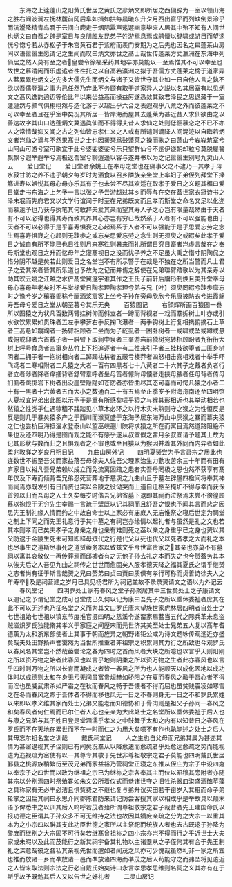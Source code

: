 <!-- { "loadSidebar": true } -->
　　东海之上逹蓬山之阳黄氏世居之黄氏之彦炳文即所居之西偏辟为一室以领山海之胜右阚波澜左抚林麓前冈后阜如揖如拱每晨曦东升夕月西出窅乎而列缺倒景泠乎而沆瀣降精青鸟翥于云间白鹿走于烟际嚣声逺遯幽意毕来人居其中殆不知有人间世也炳文曰自吾之辟是室日与良朋胜友昆弟子姓游焉息焉或骋懐以舒啸或游目而望逺恍兮惚兮若从赤松子于朱宫黄石君于紫府而羡门安期为之后先也因名之曰蓬莱山房间以语嚣嚣生愿请记之生闻而叹曰炳文亦世之髙士哉世传蓬莱方丈瀛洲在东海中列仙居之然人莫有至之者皇尝令徐福采药其地卒亦莫能以一至焉惟其不可以幸至也故世之慕清闲而乐虚逺者徃徃托之以自髙若瀛洲之拟于吾儒方丈蓬莱之榜于道家异人葢累累也炳文之先多大儒先生而炳文与诸子又皆世守其业如一日自他人言之孰不欲以吾儒登瀛之事为己任然乃弃此不务顾有取于道家异人之説以名其居室有以见炳文之髙风逸韵逈迈等伦比年以来齿益髙而操益厉遂悉敛其致君泽民之思退藏于一室蘧蘧然与颢气俱栩栩然与造化游于以超出乎六合之表遐观乎八荒之外而彼蓬莱之不可以幸至者且在乎室中矣况其所居一皆岸海而屋其去蓬莱为甚近昔人求仙欲由之以善达故字其山曰达蓬炳文冀遇眞仙而不得得夫昔人求仙之处则低徊慕恋之不已不亦人之常情哉抑又闻之古之列仙皆忠孝仁义之人或有所谴则谪降人间混迹以自晦若炳文者岂仙之谪与不然果髙世之士也因援琹爲鼔蓬莱之操而歌之曰蓬山兮峩峩筑室兮山阿山可游兮室可歌宜于此兮婆娑婆娑兮乐只望群仙兮不逺伊迩朝却粒兮莫脱屣誓飘飘兮遐举遐举兮焉极返吾室兮聊逍遥以容与遂并书以为之记嚣嚣生别号九灵山人云
　　爱日堂记
　　爱日堂者余姚王在奉母之堂也在痛事父之不逮乃一其孝于母水菽甘防之养不违乎朝夕每岁时为酒食以召乡隣族亲坐堂上率妇子弟侄列拜堂下捧觞进寿以娯悦其母心母亦乐其有子也未尝不尽其欢适在取孝子爱日之义题其楣曰爱日堂走书东海之上乞予一言以张之予尝游越过其乡而辱与在交在葢世家衣冠诗书之泽未冺而先府君又以文学行谊闻于时至在兄弟既文而且孝而斯堂之命名又足以化迩而慕逺予也乃获与执笔其何敢辞夫爱其亲而望其寿人子之心岂有限量哉然由于天者有不可以必得也得其寿而致其养其心亦岂有穷已哉然系于人者有不可以强能也由于天者不可以必得于是乎喜寿惧衰之心起焉系于人者不可以强能于是乎思爱忘劳之念生焉喜寿惧衰之心起则无跬歩之或忘矣思爱忘劳之念生则无须臾之或暇矣此孝子爱日之诚自有所不能已也日徃则月来寒徃则暑来而礼所谓日究日畜者岂虚言哉在之奉母斯堂也观日之升而忆母年之寖髙视日之没而忧子养之不足虽大禹之惜寸阴陶侃之惜分阴不越是矣若此则爱日之名堂岂不有所示警于在哉是不独在之所当警而凡士君子之爱其亲者皆其所乐道也予故为之记而并侑之辞使在兄弟聨臂踏歌以为其亲寿以助其欢云姚之江越之水俨髙堂翼邃宇谁其作之王氏子前轩后牖形制焕且美升堂奉母母心喜母年老矣时不与堂标爱日陶孝理陶孝理兮弟与兄【叶】须臾罔暇兮跬歩靡忘时之豫兮岁之穰舂黍稌兮酾酒浆賔客上坐兮子孙在旁母欣欣兮乐康披防衣兮进霞觞寿吾母兮爱日之堂从朝至暮兮其乐无央
　　百猿图记
　　右顔辉所画百猿图一巻所以图猿之为状凡百数两臂挂树仰而斜立者一蹲而背视者一戏而羣折树上叶亦或引水欲饮累累如贯珠者五左手攀萝右手反掬飞瀑者一两手钩树上行复相擕俯摘石上草者三髙悬如蹴踘者一扬臂相顾者二坐而为子龁虱者一困卧树者一或啸或坠或蹲或悬或俯或仰者六首戴子者一聨臂下取涧中泉者三羣游岩前独树宛转相顾盼者九衎衎大树上呼号食息者四窜身丛竹上下相追逐者十有二徃来引子者三挂枝欲堕者二匿身树阴者二拥子者一抱树相向者二踯躅枯枿者五蔽亏榛莽者四怒相击喜相戏者十举手吓飞鸢者二寒相附者二凡猿之大者一百有四黒者七十八黄者二十六其子之戴者负者行者立者陟者降者痒搔背者舒臂羣呼者坐母首者惊附母懐者走挟母腋者任母背者倚母扪虱者跳掷岩下树者出没崖壁隐隐如苍防者亦皆曲尽其态可喜而可愕凡猿之小者二十有一黒者十六黄者五而大小之数通百二十有五焉至正季岁予附海舟南还至四明馆人夏叔宜兄弟出此图以示予于是重有所感矣嗟乎猿之与猴其形相近也其举动相若也然猿之性类乎仁遇稼穑不践踏见小草木必环之以行木实未熟则守之猴之为性恒反是反是则几于暴矣猿多产之于西川而猴莫盛于东海予居东海万山中厌猴之暴而慕夫猿之仁也尝杭巨海抵淄水登泰山以望巫峡遡川陜将求猿之所在而寓目焉然道路阻絶不果也及还四明乃得是图而观之能不有感乎遂从叔宜假之畱月余叔宜请予题其上故为记其形状与数而归之且惧观者之不审也或至目猿以为猴因并着其外同而内异者如此柔兆敦牂之岁良月朔日记
　　九曲山房外记
　　四明夏赟尝为予言吾宗之居此也连数世不振至吾父而家益落吾母徐夫人佐吾父理家治生力勤攻苦余三十年而有田有庐家日以裕凡吾兄弟赖以成立而免流离困踣之患者实吾母罔极之恩也然不获享有髙年仅及下寿而倾背吾兄弟忍死营葬地于慈溪之九曲山且于墓左辟屋四楹间将奉其神而祠焉亦既发引有日而赟也实以金陵之役恸哭而上道自迁柩至掩圹不得与幸而获保首领以归而吾母之入土久矣每岁时偕吾兄弟省墓下退即其祠而泣祭焉未尝不徬徨顾慕以抱恨于无穷先生幸赐一言疏于壁既以记其祠而且舒吾之恨也予闻其言而悲之因思先王制礼缘人情而约之中故自命士以上家必有庙庻人无庙惟祭之寝后世定为祠堂之制上下同之而先王礼意行乎其中墓之有祠岂亦缘情以起礼者与虽然是礼之文也若其本则孝而已矣夫孝子之身亲之身也亲有难则死之葢以亲之身重乎已之身也赟以其父防逮于金陵生死未可知即释母殡代之行是代父以死也代父以死者孝之大而礼之本也尽事生之道斯尽事死之道赟葢务本以致兹文乎今世富贵家之其亲也亦莫不有墓祠以寓其哀敬仅一再传莽焉而邱墟者有之无他子孙去礼之本而失之也今赟葢务其本以俟夫后之人吾见九曲之祠传之世世而愈固矣人服孝德天降之福其夏氏之谓乎继赟之志者尚有征于斯言哉赟之兄曰赘弟曰贞曰蕡曰质俱有孝行可称而贞善诗徐夫人之年寿卒及是祠营建之岁月已具见杨君所为祠记兹故不录录赟请文之语以为外记云
　　春风堂记
　　四明罗处士家有春风之堂子孙聚居其中三世矣处士之子康请文以追记之予谓记堂之成可也堂成已久何以记为康曰吾先子之所以埀休委祉者庻其在此不可以无述也乃征名堂之义而为其文曰罗氏唐末望族世家虎林居四明者自处士之七世祖始七世祖以镇东节度推官摄四明之慈溪令遂畱家焉葢当五代之际兵革未息盗贼滋炽罗氏独能脩其孝义于家庭之间歴宋而元世济其美至处士兄弟五人复以髙年耆德薫为太和浙东部使者上其事于朝而旌异之朝野诸钜公咸为诗文题咏传观逺近亦盛矣哉夫处田野扬声誉霭然为当世所推重者非祖宗之积累则其力行之所致也今观罗氏以春风名其堂岂不然哉葢尝论之春为四时之首而风者大块之所噫也以言乎天则阳刚之所以资万物之始者此春风也以言乎地则阴柔之所以资万物之生者此亦春风也以言乎四时则万物之所以长育而凝成之者皆一春风之所为也人能顺天以成化因地以成功体时以成德则太和在身无亏无间虽富贵烜赫如骄阳之在夏而春风之融于吾心者不得而淫也虽威武肃杀如严霜之在秋而春风之畅于吾懐者不得而屈也虽贫贱震凌如寒雪之在冬而春风之煦于吾体者不得而移也风无一日之不春则身无一日之不和罗氏累姓以来即以孝义维其家而处士兄弟又能老而知德协和于骨肉则是祖父子孙同一春风之和矣春风者何仁焉而已尔仁者人心也亲亲为大此处士之名堂所以埀休委祉于后人也与康之兄弟与其子姓日登是堂涵濡乎孝义之中鼔舞乎太和之内有以知昔日之春风在罗氏而不在天地在累世而不在一时而仁之为用大矣噫不有作也孰能述之处士之后人其毋忘尔祖名堂之训哉
　　戴氏祠堂记
　　人之生也自父母而兄弟其属为甚迩其情为甚宻退视其子侄则已有间矣况羣从以降愈逺而愈疏者乎处愈远愈疏之势而能视逺为迩视疏为宻使有以一其尊专其敬于先世非尊祖敬宗之君子莫能也四明戴氏世居鄞县之桃源族稍繁衍至茂兄弟而家益裕乃营祠堂正寝之东推从侄庄为宗子中设四龛以奉宗子之四世而以政为继祖之宗已为继祢之宗各奉其主而位以昭穆其旁附者亦随其宗以分别焉四时祭飨畧如朱文公所着仪式而叅诸世守之旧牲杀器皿粢盛酒醢苹藻之具称家有无必丰必洁且惧赀费之不继也复与弟升议买田若干亩岁入其租而命子弟轮掌之因扁其祠曰永思介同郡陈君防来请记防尝客授其家以相成乎是举故具以颠末语予俾悉书之以训其后人呜呼若茂者殆所谓尊祖敬宗之君子哉昔者先王建国命氏以报功德之臣谓其子孙众多不可无维持之法也故因其嫡庻亲疏之分为之大宗一以重其本为之小宗四以聨其支此功臣世德之家所以主祭祀而统族人者也去古既逺子孙降为黎庻而继别之大宗固不可行矣若继髙曾祖祢之四小宗亦岂不得而行之乎近世士大夫家或未暇以及此而茂能行之新其祠宇备其礼物以主诸羣从之子侄何其有合于先王制礼之深意哉彼之各私其亲视先世而邈如者闻茂之风亦可少愧哉虽然礼非一家之所宜也推而放诸一乡而凖放诸一邑而凖放诸四海而凖茂之后人茍能守之而弗坠将见逺近之人皆来取法则宗法之行必自戴氏始矣诗曰永言孝思孝思维则名祠之义其亦有在于斯乎故予既勉其后人又以告世之好礼者
　　二灵山房记
